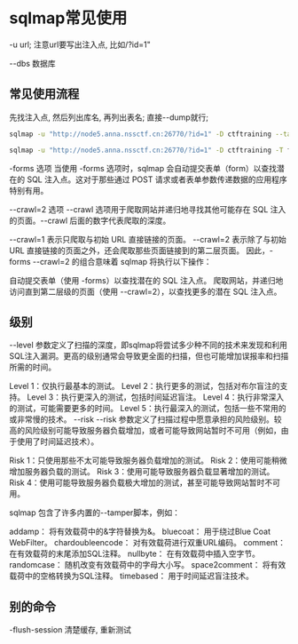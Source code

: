 # sqlmap常见使用

-u url; 注意url要写出注入点, 比如/?id=1"

--dbs 数据库

## 常见使用流程

先找注入点, 然后列出库名, 再列出表名; 直接--dump就行; 

```bash
sqlmap -u "http://node5.anna.nssctf.cn:26770/?id=1" -D ctftraining --tables
```

```bash
sqlmap -u "http://node5.anna.nssctf.cn:26770/?id=1" -D ctftraining -T flag  --dump
```

-forms 选项
当使用 -forms 选项时，sqlmap 会自动提交表单（form）以查找潜在的 SQL 注入点。这对于那些通过 POST 请求或者表单参数传递数据的应用程序特别有用。

--crawl=2 选项
--crawl 选项用于爬取网站并递归地寻找其他可能存在 SQL 注入的页面。--crawl 后面的数字代表爬取的深度。

--crawl=1 表示只爬取与初始 URL 直接链接的页面。
--crawl=2 表示除了与初始 URL 直接链接的页面之外，还会爬取那些页面链接到的第二层页面。
因此，-forms --crawl=2 的组合意味着 sqlmap 将执行以下操作：

自动提交表单（使用 -forms）以查找潜在的 SQL 注入点。
爬取网站，并递归地访问直到第二层级的页面（使用 --crawl=2），以查找更多的潜在 SQL 注入点。

## 级别

--level 参数定义了扫描的深度，即sqlmap将尝试多少种不同的技术来发现和利用SQL注入漏洞。更高的级别通常会导致更全面的扫描，但也可能增加误报率和扫描所需的时间。

Level 1：仅执行最基本的测试。
Level 2：执行更多的测试，包括对布尔盲注的支持。
Level 3：执行更深入的测试，包括时间延迟盲注。
Level 4：执行非常深入的测试，可能需要更多的时间。
Level 5：执行最深入的测试，包括一些不常用的或非常慢的技术。
--risk
--risk 参数定义了扫描过程中愿意承担的风险级别。较高的风险级别可能导致服务器负载增加，或者可能导致网站暂时不可用（例如，由于使用了时间延迟技术）。

Risk 1：只使用那些不太可能导致服务器负载增加的测试。
Risk 2：使用可能稍微增加服务器负载的测试。
Risk 3：使用可能导致服务器负载显著增加的测试。
Risk 4：使用可能导致服务器负载极大增加的测试，甚至可能导致网站暂时不可用。

sqlmap 包含了许多内置的--tamper脚本，例如：

addamp：
将有效载荷中的&字符替换为&amp;。
bluecoat：
用于绕过Blue Coat WebFilter。
chardoubleencode：
对有效载荷进行双重URL编码。
comment：
在有效载荷的末尾添加SQL注释。
nullbyte：
在有效载荷中插入空字节。
randomcase：
随机改变有效载荷中的字母大小写。
space2comment：
将有效载荷中的空格转换为SQL注释。
timebased：
用于时间延迟盲注技术。

## 别的命令

-flush-session 清楚缓存, 重新测试


